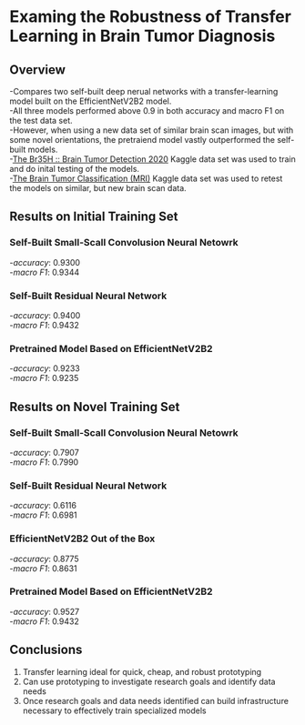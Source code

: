 # Examing the Robustness of Transfer Learning in Brain Tumor Diagnosis

## Overview

-Compares two self-built deep nerual networks with a transfer-learning model built on the EfficientNetV2B2 model.    
-All three models performed above 0.9 in both accuracy and macro F1 on the test data set.  
-However, when using a new data set of similar brain scan images, but with some novel orientations, the pretraiend model vastly outperformed the self-built models.  
-[The Br35H :: Brain Tumor Detection 2020](https://www.kaggle.com/datasets/ahmedhamada0/brain-tumor-detection) Kaggle data set was used to train and do inital testing of the models.  
-[The Brain Tumor Classification (MRI)](https://www.kaggle.com/datasets/sartajbhuvaji/brain-tumor-classification-mri?select=Training) Kaggle data set was used to retest the models on similar, but new brain scan data.

## Results on Initial Training Set

### Self-Built Small-Scall Convolusion Neural Netowrk  
-*accuracy*: 0.9300  
-*macro F1*: 0.9344  

### Self-Built Residual Neural Network
-*accuracy*: 0.9400  
-*macro F1*: 0.9432  

### Pretrained Model Based on EfficientNetV2B2
-*accuracy*: 0.9233  
-*macro F1*: 0.9235  

## Results on Novel Training Set

### Self-Built Small-Scall Convolusion Neural Netowrk  
-*accuracy*: 0.7907  
-*macro F1*: 0.7990  

### Self-Built Residual Neural Network
-*accuracy*: 0.6116  
-*macro F1*: 0.6981  

### EfficientNetV2B2 Out of the Box
-*accuracy*: 0.8775  
-*macro F1*: 0.8631  

### Pretrained Model Based on EfficientNetV2B2
-*accuracy*: 0.9527  
-*macro F1*: 0.9432  

## Conclusions

1. Transfer learning ideal for quick, cheap, and robust prototyping  
2. Can use prototyping to investigate research goals and identify data needs  
3. Once research goals and data needs identified can build infrastructure necessary to effectively train specialized models  
